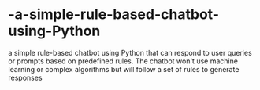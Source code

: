 # -a-simple-rule-based-chatbot-using-Python
 a simple rule-based chatbot using Python that can respond to user queries  or prompts based on predefined rules. The chatbot won't use machine learning or  complex algorithms but will follow a set of rules to generate responses
